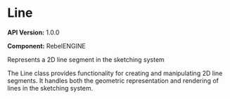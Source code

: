 # Line

**API Version:** 1.0.0

**Component:** RebelENGINE

Represents a 2D line segment in the sketching system

The Line class provides functionality for creating and manipulating
2D line segments. It handles both the geometric representation and
rendering of lines in the sketching system.

